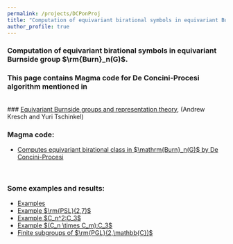 ```yaml
---
permalink: /projects/DCPonProj
title: "Computation of equivariant birational symbols in equivariant Burnside group"
author_profile: true
---
```


### Computation of equivariant birational symbols in equivariant Burnside group $\rm{Burn}_n(G)$.

### This page contains Magma code for De Concini-Procesi algorithm mentioned in
<br>
### <a href="https://www.math.nyu.edu/~tschinke/papers/yuri/21reptheory/reptheory.pdf">Equivariant Burnside groups and representation theory</a>, (Andrew Kresch and Yuri Tschinkel)

<br>


### Magma code:

<ul>
<li><a href="http://kaiqi-yang1994.github.io/files/DCPonProj/DCPonProj.txt">Computes equivariant birational class in $\mathrm{Burn}_n(G)$ by De Concini-Procesi</a></li>
</ul>

<br>

### Some examples and results:
<ul>
<li><a href="http://kaiqi-yang1994.github.io/projects/DCPonProj/examples" target="_blank" rel="noopener noreferrer">Examples</a></li>
<li><a href="http://kaiqi-yang1994.github.io/projects/DCPonProj/ExamplePSL(2,7)" target="_blank" rel="noopener noreferrer">Example $\rm{PSL}(2,7)$</a></li>
<li><a href="http://kaiqi-yang1994.github.io/projects/DCPonProj/C3extRank2" target="_blank" rel="noopener noreferrer">Example $C_n^2:C_3$</a></li>
<li><a href="http://kaiqi-yang1994.github.io/projects/DCPonProj/C3extRank2mn" target="_blank" rel="noopener noreferrer">Example $(C_n \times C_m):C_3$</a></li>
<li><a href="http://kaiqi-yang1994.github.io/projects/DCPonProj/ProjLinGrpDim1" target="_blank" rel="noopener noreferrer">Finite subgroups of $\rm{PGL}(2,\mathbb{C})$</a></li>
</ul>


